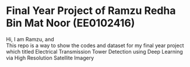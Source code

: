 # Final Year Project of Ramzu Redha Bin Mat Noor (EE0102416)

Hi, I am Ramzu, and  
This repo is a way to show the codes and dataset for my final year project which titled Electrical Transmission Tower Detection using Deep Learning via High Resolution Satellite Imagery
